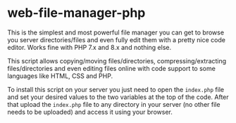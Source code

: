 # web-file-manager-php
This is the simplest and most powerful file manager you can get to browse you server directories/files and even fully edit them with a pretty nice code editor. Works fine with PHP 7.x and 8.x and nothing else.

This script allows copying/moving files/directories, compressing/extracting files/directories and even editing files online with code support to some languages like HTML, CSS and PHP.

To install this script on your server you just need to open the `index.php` file and set your desired values to the two variables at the top of the code. After that upload the `index.php` file to any directory in your server (no other file needs to be uploaded) and access it using your browser.
